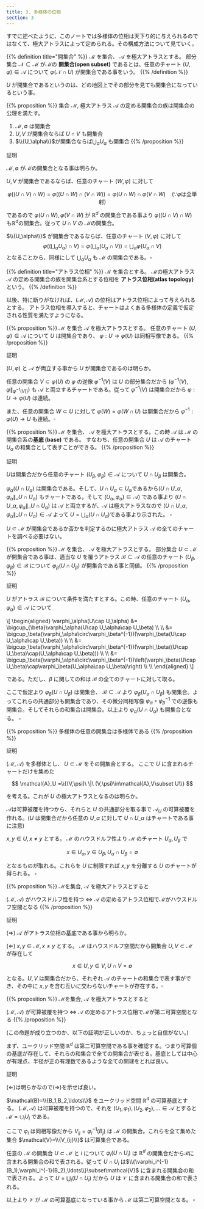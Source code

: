 ```yaml
---
title: 3. 多様体の位相
section: 3
---
```


すでに述べたように、このノートでは多様体の位相は天下り的に与えられるのではなくて、極大アトラスによって定められる。その構成方法について見ていく。

{{% definition title="開集合" %}}
$\mathcal{M}$ を集合、 $\mathcal{A}$ を極大アトラスとする。
部分集合 $\mathcal{N}\subset \mathcal{M}$ が$\mathcal{M}$の **開集合(open subset)** であるとは、任意のチャート $(U,\varphi)\in \mathcal{A}$ について $\varphi(\mathcal{N}\cap U)$ が開集合である事をいう。
{{% /definition %}}

$U$ が開集合であるというのは、どの地図上でその部分を見ても開集合になっているという事。

{{% proposition %}}
集合 $\mathcal{M}$, 極大アトラス $\mathcal{A}$ の定める開集合の族は開集合の公理を満たす。

1. $\mathcal{M},\emptyset$ は開集合
2. $U,V$ が開集合ならば $U\cap V$ も開集合
3. $\\{U_\alpha\\}$が開集合ならば$\bigcup_\alpha U_\alpha$ も開集合
{{% /proposition %}}

証明

$\mathcal{M},\emptyset$ が$\mathcal{M}$の開集合となる事は明らか。

$U,V$ が開集合であるならば、任意のチャート $(W,\varphi)$ に対して

$$\varphi((U\cap V)\cap W) = \varphi((U\cap W)\cap (V\cap W)) = \varphi(U\cap W)\cap\varphi(V\cap W)\quad\text{($\because \varphi$は全単射)}$$

であるので $\varphi(U\cap W),\varphi(V\cap W)$ が $\mathbb{R}^d$ の開集合である事より $\varphi((U\cap V)\cap W)$ も$\mathbb{R}^d$の開集合。従って $U\cap V$ の $\mathcal{M}$の開集合。

$\\{U_\alpha\\}$ が開集合であるならば、任意のチャート $(V,\varphi)$ に対して
$$\varphi\left(\left(\bigcup_\alpha U_\alpha\right)\cap V\right) = \varphi\left(\bigcup_\alpha\left(U_\alpha\cap V\right)\right) = \bigcup_\alpha\varphi(U_\alpha\cap V)$$
となることから、同様にして $\bigcup_\alpha U_\alpha$ も $\mathcal{M}$ の開集合である。$\square$

{{% definition title="アトラス位相" %}}
$\mathcal{M}$ を集合とする。 $\mathcal{M}$の極大アトラス $\mathcal{A}$ の定める開集合の族を開集合系とする位相を **アトラス位相(atlas topology)** という。
{{% /definition %}}

以後、特に断りがなければ、$(\mathcal{M},\mathcal{A})$ の位相はアトラス位相によって与えられるとする。
アトラス位相を導入すると、チャートはよくある多様体の定義で仮定される性質を満たすようになる。

{{% proposition %}}
$\mathcal{M}$ を集合 $\mathcal{A}$ を極大アトラスとする。
任意のチャート $(U,\varphi)\in\mathcal{A}$ について $U$ は開集合であり、 $\varphi:U\rightarrow\varphi(U)$ は同相写像である。
{{% /proposition %}}

証明

$(U,\varphi)$ と $\mathcal{A}$ が両立する事から $U$ が開集合であるのは明らか。

任意の開集合 $V\subset\varphi(U)$ の $\varphi$ の逆像 $\varphi^{-1}(V)$ は $U$ の部分集合だから $\left(\varphi^{-1}(V),\varphi\|_{\varphi^{-1}(V))}\right)$ も $\mathcal{A}$ と両立するチャートである。従って $\varphi^{-1}(V)$ は開集合だから $\varphi:U\rightarrow\varphi(U)$ は連続。

また、任意の開集合 $W\subset U$ に対して $\varphi(W)=\varphi(W\cap U)$ は開集合だから $\varphi^{-1}:\varphi(U)\rightarrow U$ も連続。$\square$

{{% proposition %}}
$\mathcal{M}$ を集合、 $\mathcal{A}$ を極大アトラスとする。この時 $\mathcal{A}$ は $\mathcal{M}$ の開集合系の**基底 (base)** である。
すなわち、任意の開集合 $U$ は $\mathcal{A}$ のチャート $U_\alpha$ の和集合として表すことができる。
{{% /proposition %}}

証明

$U$は開集合だから任意のチャート $(U_\beta,\varphi_\beta)\in\mathcal{A}$ について $U\cap U_\beta$ は開集合。


$\varphi_\alpha(U\cap U_\alpha)$ は開集合である。そして、$U\cap U_\alpha\subset U_\alpha$であるから$(U\cap U\_\alpha, \varphi_\alpha\|\_{U\cap U_\alpha})$ もチャートである。そして $(U_\alpha,\varphi_\alpha)\in\mathcal{A})$ である事より $(U\cap U\_\alpha, \varphi_\alpha\|\_{U\cap U_\alpha})$ は $\mathcal{A}$ と両立するが、$\mathcal{A}$ は極大アトラスなので
$(U\cap U\_\alpha, \varphi_\alpha\|\_{U\cap U_\alpha})\in\mathcal{A}$
よって $U = \bigcup_\alpha(U\cap U_\alpha)$である事より示された。 $\square$


$U\subset\mathcal{M}$ が開集合であるか否かを判定するのに極大アトラス $\mathcal{A}$ の全てのチャートを調べる必要はない。

{{% proposition %}}
$\mathcal{M}$ を集合、 $\mathcal{A}$ を極大アトラスとする。
部分集合 $U\subset\mathcal{M}$ が開集合である事は、適当な $U$ を覆うアトラス $\mathcal{B}\subset\mathcal{A}$ の任意のチャート $(U_\beta,\varphi_\beta)\in\mathcal{B}$ について $\varphi_\beta(U\cap U_\beta)$ が開集合である事と同値。
{{% /proposition %}}

証明

$U$ がアトラス $\mathcal{B}$ について条件を満たすとする。この時、任意のチャート $(U_\alpha,\varphi_\alpha)\in\mathcal{A}$ について

\\[
\begin{aligned}
\varphi_\alpha(U\cap U_\alpha) &= \bigcup_{\beta}\varphi_\alpha(U\cap U_\alpha\cap U_\beta) \\\\ \\\\
&= \bigcup_\beta(\varphi_\alpha\circ\varphi_\beta^{-1})(\varphi_\beta(U\cap U_\alpha\cap U_\beta)) \\\\ \\\\
&= \bigcup_\beta(\varphi_\alpha\circ\varphi_\beta^{-1})(\varphi_\beta((U\cap U_\beta)\cap(U_\alpha\cap U_\beta))) \\\\ \\\\
&= \bigcup_\beta(\varphi_\alpha\circ\varphi_\beta^{-1})\left(\varphi_\beta(U\cap U_\beta)\cap\varphi_\beta(U_\alpha\cap U_\beta)\right) \\\\ \\\\
\end{aligned}
\\]

である。ただし、$\beta$ に関しての和は $\mathcal{B}$ の全てのチャートに対して取る。

ここで仮定より $\varphi_\beta(U\cap U_\beta)$ は開集合、 $\mathcal{B}\subset\mathcal{A}$ より $\varphi_\beta(U_\alpha\cap U_\beta)$ も開集合。よってこれらの共通部分も開集合であり、その微分同相写像 $\varphi_\alpha\circ\varphi_\beta^{-1}$ での逆像も開集合。そしてそれらの和集合は開集合。以上より $\varphi_\alpha(U\cap U_\alpha)$ も開集合となる。 $\square$

{{% proposition %}}
多様体の任意の開集合は多様体である
{{% /proposition %}}

証明

$(\mathcal{M},\mathcal{A})$ を多様体とし、 $U\subset\mathcal{M}$ をその開集合とする。
ここで $U$ に含まれるチャートだけを集めた

$$ \mathcal{A}_U =\\{(V,\psi)\ \|\ (V,\psi)\in\mathcal{A},V\subset U\\} $$

を考える。これが $U$ の極大アトラスとなるのは明らか。

$\mathcal{A}$は可算被覆を持つから、それらと $U$ の共通部分を取る事で $\mathcal{A}_U$ の可算被覆を作れる。($U$ は開集合だから任意の $U\_\alpha$ に対して $U\cap U\_\alpha$ はチャートである事に注意)

$x,y\in U,x\neq y$ とする。 $\mathcal{M}$ のハウスドルフ性より $\mathcal{M}$ のチャート $U_\alpha,U_\beta$ で

$$x\in U_\alpha, y\in U_\beta, U_\alpha\cap U_\beta = \emptyset $$

となるものが取れる。これらを $U$ に制限すれば $x,y$ を分離する $U$ のチャートが得られる。 $\square$

{{% proposition %}}
$\mathcal{M}$を集合, $\mathcal{A}$ を極大アトラスとすると

$(\mathcal{M},\mathcal{A})$ がハウスドルフ性を持つ $\Leftrightarrow$ $\mathcal{A}$ の定めるアトラス位相で$\mathcal{M}$がハウスドルフ空間となる
{{% /proposition %}}

証明

($\Rightarrow$)
$\mathcal{A}$ がアトラス位相の基底である事から明らか。

($\Leftarrow$)
$x,y\in\mathcal{M},x\neq y$ とする。 $\mathcal{M}$ はハウスドルフ空間だから開集合 $U,V\subset\mathcal{M}$ が存在して

$$ x\in U,y\in V,U\cap V=\emptyset $$

となる。$U,V$ は開集合だから、それぞれ $\mathcal{A}$ のチャートの和集合で表す事ができ、その中に $x,y$ を含む互いに交わらないチャートが存在する。$\square$


{{% proposition %}}
$\mathcal{M}$を集合, $\mathcal{A}$ を極大アトラスとすると

$(\mathcal{M},\mathcal{A})$ が可算被覆を持つ $\Leftrightarrow$ $\mathcal{A}$ の定めるアトラス位相で$\mathcal{M}$が第二可算空間となる
{{% /proposition %}}

(この命題が成り立つのか、以下の証明が正しいのか、ちょっと自信がない。)

まず、ユークリッド空間 $\mathbb{R}^d$ は第二可算空間である事を確認する。つまり可算個の基底が存在して、それらの和集合で全ての開集合が表せる。基底としては中心が有理点、半径が正の有理数であるような全ての開球をとれば良い。

証明

($\Leftarrow$)は明らかなので($\Rightarrow$)を示せば良い。

$\mathcal{B}=\\{B_1,B_2,\ldots\\}$ をユークリッド空間 $\mathbb{R}^d$ の可算基底とする。
$(\mathcal{M},\mathcal{A})$ は可算被覆を持つので、それを $(U_1,\varphi_1),(U_2,\varphi_2),\ldots\in\mathcal{A}$ とすると $\mathcal{M}=\bigcup_i U_i$ である。

ここで $\varphi_i$ は同相写像だから $V_{ij}=\varphi_i^{-1}(B_j)$ は $\mathcal{M}$ の開集合。これらを全て集めた集合 $\mathcal{V}=\\{V_{ij}\\}$ は可算集合である。

任意の $\mathcal{M}$ の開集合 $U\subset\mathcal{M}$ と $i$ について $\varphi_i(U\cap U_i)$ は $\mathbb{R}^d$ の開集合だから$\mathcal{B}$に含まれる開集合の和で表される。従って $U\cap U_i$ は$\\{\varphi_i^{-1}(B_1),\varphi_i^{-1}(B_2),\ldots\\}\subset\mathcal{V}$ に含まれる開集合の和で表される。よって $U=\bigcup_i(U\cap U_i)$ だから $U$ は $\mathcal{V}$ に含まれる開集合の和で表される。

以上より $\mathcal{V}$ が $\mathcal{M}$ の可算基底になっている事から $\mathcal{M}$ は第二可算空間となる。 $\square$
